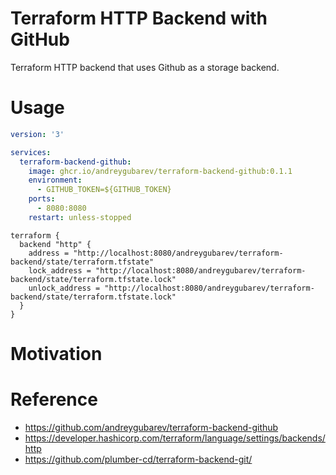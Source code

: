 # Terraform HTTP Backend with GitHub

Terraform HTTP backend that uses Github as a storage backend.

# Usage

```yaml
version: '3'

services:
  terraform-backend-github:
    image: ghcr.io/andreygubarev/terraform-backend-github:0.1.1
    environment:
      - GITHUB_TOKEN=${GITHUB_TOKEN}
    ports:
      - 8080:8080
    restart: unless-stopped
```

```hcl
terraform {
  backend "http" {
    address = "http://localhost:8080/andreygubarev/terraform-backend/state/terraform.tfstate"
    lock_address = "http://localhost:8080/andreygubarev/terraform-backend/state/terraform.tfstate.lock"
    unlock_address = "http://localhost:8080/andreygubarev/terraform-backend/state/terraform.tfstate.lock"
  }
}
```

# Motivation

# Reference

- https://github.com/andreygubarev/terraform-backend-github
- https://developer.hashicorp.com/terraform/language/settings/backends/http
- https://github.com/plumber-cd/terraform-backend-git/
